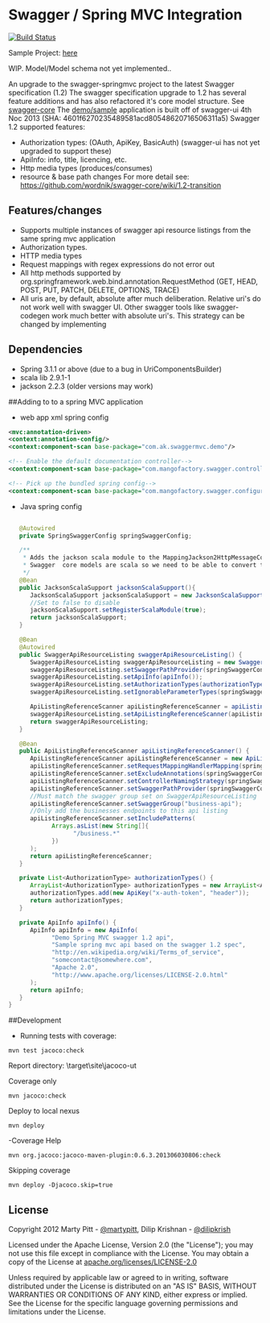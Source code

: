# Swagger / Spring MVC Integration

[![Build Status](https://travis-ci.org/adrianbk/swagger-springmvc.png?branch=swagger-spec-1.2.0-upgrade)](https://travis-ci.org/adrianbk/swagger-springmvc)

Sample Project: [here](https://github.com/adrianbk/swagger-springmvc-demo)

WIP. Model/Model schema not yet implemented..

An upgrade to the swagger-springmvc project to the latest Swagger specification (1.2)
The swagger specification upgrade to 1.2 has several feature additions and has also refactored it's core model structure. See [swagger-core](https://github.com/wordnik/swagger-core)
The [demo/sample](https://github.com/adrianbk/swagger-springmvc-demo) application is built off of swagger-ui 4th Noc 2013 (SHA: 4601f6270235489581acd80548620716506311a5)
Swagger 1.2 supported features:
- Authorization types: (OAuth, ApiKey, BasicAuth) (swagger-ui has not yet upgraded to support these)
- ApiInfo: info, title, licencing, etc.
- Http media types (produces/consumes)
- resource & base path changes
For more detail see: https://github.com/wordnik/swagger-core/wiki/1.2-transition


## Features/changes
- Supports multiple instances of swagger api resource listings from the same spring mvc application
- Authorization types.
- HTTP media types
- Request mappings with regex expressions do not error out
- All http methods supported by org.springframework.web.bind.annotation.RequestMethod (GET, HEAD, POST, PUT, PATCH, DELETE, OPTIONS, TRACE)
- All uris are, by default, absolute after much deliberation. Relative uri's do not work well with swagger UI. Other swagger tools like
swagger-codegen work much better with absolute uri's. This strategy can be changed by
implementing [](https://github.com/adrianbk/swagger-springmvc/blob/swagger-spec-1.2.0-upgrade/src/main/java/com/mangofactory/swagger/core/SwaggerPathProvider.java)

## Dependencies
- Spring 3.1.1 or above (due to a bug in UriComponentsBuilder)
- scala lib 2.9.1-1
- jackson 2.2.3 (older versions may work)

##Adding to to a spring MVC application

- web app xml spring config

```xml
<mvc:annotation-driven>
<context:annotation-config/>
<context:component-scan base-package="com.ak.swaggermvc.demo"/>

<!-- Enable the default documentation controller-->
<context:component-scan base-package="com.mangofactory.swagger.controllers"/>

<!-- Pick up the bundled spring config-->
<context:component-scan base-package="com.mangofactory.swagger.configuration"/>
```

- Java spring config
```java

   @Autowired
   private SpringSwaggerConfig springSwaggerConfig;

   /**
    * Adds the jackson scala module to the MappingJackson2HttpMessageConverter registered with spring
    * Swagger  core models are scala so we need to be able to convert to JSON
    */
   @Bean
   public JacksonScalaSupport jacksonScalaSupport(){
      JacksonScalaSupport jacksonScalaSupport = new JacksonScalaSupport();
      //Set to false to disable
      jacksonScalaSupport.setRegisterScalaModule(true);
      return jacksonScalaSupport;
   }

   @Bean
   @Autowired
   public SwaggerApiResourceListing swaggerApiResourceListing() {
      SwaggerApiResourceListing swaggerApiResourceListing = new SwaggerApiResourceListing(springSwaggerConfig.swaggerCache(), "business-api");
      swaggerApiResourceListing.setSwaggerPathProvider(springSwaggerConfig.defaultSwaggerPathProvider());
      swaggerApiResourceListing.setApiInfo(apiInfo());
      swaggerApiResourceListing.setAuthorizationTypes(authorizationTypes());
      swaggerApiResourceListing.setIgnorableParameterTypes(springSwaggerConfig.defaultIgnorableParameterTypes());

      ApiListingReferenceScanner apiListingReferenceScanner = apiListingReferenceScanner();
      swaggerApiResourceListing.setApiListingReferenceScanner(apiListingReferenceScanner);
      return swaggerApiResourceListing;
   }

   @Bean
   public ApiListingReferenceScanner apiListingReferenceScanner() {
      ApiListingReferenceScanner apiListingReferenceScanner = new ApiListingReferenceScanner();
      apiListingReferenceScanner.setRequestMappingHandlerMapping(springSwaggerConfig.swaggerRequestMappingHandlerMappings());
      apiListingReferenceScanner.setExcludeAnnotations(springSwaggerConfig.defaultExcludeAnnotations());
      apiListingReferenceScanner.setControllerNamingStrategy(springSwaggerConfig.defaultControllerResourceNamingStrategy());
      apiListingReferenceScanner.setSwaggerPathProvider(springSwaggerConfig.defaultSwaggerPathProvider());
      //Must match the swagger group set on SwaggerApiResourceListing
      apiListingReferenceScanner.setSwaggerGroup("business-api");
      //Only add the businesses endpoints to this api listing
      apiListingReferenceScanner.setIncludePatterns(
            Arrays.asList(new String[]{
                  "/business.*"
            })
      );
      return apiListingReferenceScanner;
   }

   private List<AuthorizationType> authorizationTypes() {
      ArrayList<AuthorizationType> authorizationTypes = new ArrayList<AuthorizationType>();
      authorizationTypes.add(new ApiKey("x-auth-token", "header"));
      return authorizationTypes;
   }

   private ApiInfo apiInfo() {
      ApiInfo apiInfo = new ApiInfo(
            "Demo Spring MVC swagger 1.2 api",
            "Sample spring mvc api based on the swagger 1.2 spec",
            "http://en.wikipedia.org/wiki/Terms_of_service",
            "somecontact@somewhere.com",
            "Apache 2.0",
            "http://www.apache.org/licenses/LICENSE-2.0.html"
      );
      return apiInfo;
   }
}

```

##Development

- Running tests with coverage:
```
mvn test jacoco:check
```
Report directory: \target\site\jacoco-ut

Coverage only
```
mvn jacoco:check
```

Deploy to local nexus
```
mvn deploy
```

-Coverage Help
```
mvn org.jacoco:jacoco-maven-plugin:0.6.3.201306030806:check
```

Skipping coverage
```
mvn deploy -Djacoco.skip=true
```

License
-------

Copyright 2012 Marty Pitt - [@martypitt](https://github.com/martypitt), Dilip Krishnan - [@dilipkrish](https://github.com/dilipkrish)

Licensed under the Apache License, Version 2.0 (the "License");
you may not use this file except in compliance with the License.
You may obtain a copy of the License at [apache.org/licenses/LICENSE-2.0](http://www.apache.org/licenses/LICENSE-2.0)

Unless required by applicable law or agreed to in writing, software
distributed under the License is distributed on an "AS IS" BASIS,
WITHOUT WARRANTIES OR CONDITIONS OF ANY KIND, either express or implied.
See the License for the specific language governing permissions and
limitations under the License.

